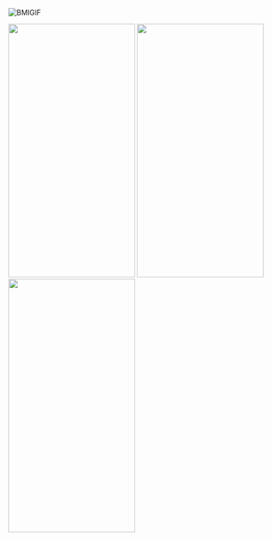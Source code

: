 

![BMIGIF](https://user-images.githubusercontent.com/113818392/204094810-98731f6d-0bcf-4332-8466-98bb13a9d00f.gif)

<img src="https://user-images.githubusercontent.com/113818392/204093937-82d6b335-b7c5-4d6f-827b-74ddffcbcd2e.jpg" height="500" width="250">
<img src="https://user-images.githubusercontent.com/113818392/204093939-435496d1-4fee-49df-a65d-1b4f2acbad3e.jpg" height="500" width="250">
<img src="https://user-images.githubusercontent.com/113818392/204093944-f79e7ef5-c873-4bdd-86a4-811b1c2326d8.jpg" height="500" width="250">

